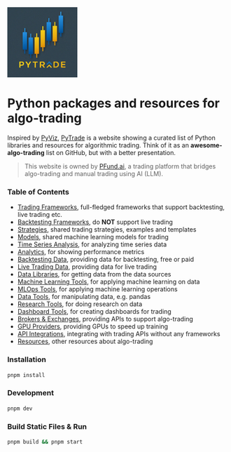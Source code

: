 <img src="./public/logo.jpg" width="160"> 

# Python packages and resources for algo-trading

Inspired by [PyViz](https://pyviz.org/), [PyTrade](https://pytrade.org) is a website showing a curated list of Python libraries and resources for algorithmic trading.
Think of it as an **awesome-algo-trading** list on GitHub, but with a better presentation.

> This website is owned by [PFund.ai](https://pfund.ai), a trading platform that bridges algo-trading and manual trading using AI (LLM).

### Table of Contents
- [Trading Frameworks](https://pytrade.org/trading), full-fledged frameworks that support backtesting, live trading etc.
- [Backtesting Frameworks](https://pytrade.org/backtest), do **NOT** support live trading
- [Strategies](https://pytrade.org/strategies), shared trading strategies, examples and templates
- [Models](https://pytrade.org/models), shared machine learning models for trading 
- [Time Series Analysis](https://pytrade.org/ts_analysis), for analyzing time series data
- [Analytics](https://pytrade.org/analytics), for showing performance metrics
- [Backtesting Data](https://pytrade.org/backtest_data), providing data for backtesting, free or paid
- [Live Trading Data](https://pytrade.org/live_data), providing data for live trading
- [Data Libraries](https://pytrade.org/data_libs), for getting data from the data sources
- [Machine Learning Tools](https://pytrade.org/ml_tools), for applying machine learning on data
- [MLOps Tools](https://pytrade.org/mlops_tools), for applying machine learning operations
- [Data Tools](https://pytrade.org/data_tools), for manipulating data, e.g. pandas
- [Research Tools](https://pytrade.org/researches), for doing research on data
- [Dashboard Tools](https://pytrade.org/dashboards), for creating dashboards for trading
- [Brokers & Exchanges](https://pytrade.org/trading_venues), providing APIs to support algo-trading
- [GPU Providers](https://pytrade.org/gpu_providers), providing GPUs to speed up training
- [API Integrations](https://pytrade.org/api_integrations), integrating with trading APIs without any frameworks
- [Resources](https://pytrade.org/resources), other resources about algo-trading


### Installation
```bash
pnpm install
```


### Development
```bash
pnpm dev
```


### Build Static Files & Run
```bash
pnpm build && pnpm start
```